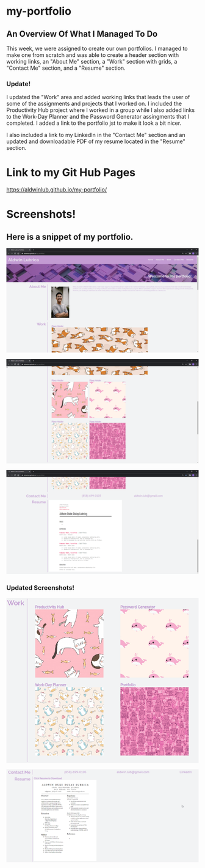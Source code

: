 # my-portfolio

## An Overview Of What I Managed To Do

This week, we were assigned to create our own portfolios. I managed to make one from scratch and was able to create a header section with working links, an "About Me" section, a "Work" section with grids, a "Contact Me" section, and a "Resume" section.

### Update!

I updated the "Work" area and added working links that leads the user of some of the assignments and projects that I worked on. I included the Productivity Hub project where I worked in a group while I also added links to the Work-Day Planner and the Password Generator assingments that I completed. I added a link to the portfolio jst to make it look a bit nicer.

I also included a link to my LinkedIn in the "Contact Me" section and an updated and downloadable PDF of my resume located in the "Resume" section.

# Link to my Git Hub Pages

https://aldwinlub.github.io/my-portfolio/

# Screenshots!

## Here is a snippet of my portfolio.

![Part 1 of Screenshots](./assets/images/screen-shot-1.png)

![Part 2 of Screenshots](./assets/images/screen-shot-2.png)

![Part 3 of Screenshots](./assets/images/alt-screen-shot-3.png)

### Updated Screenshots!

![Updated "Work" links.](./assets/images/updated-work-links.png)

![Updated LinkedIn and Resume links.](./assets/images/updated-resume-and-linked-in.png)